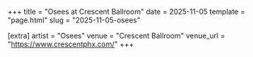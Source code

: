 +++
title = "Osees at Crescent Ballroom"
date = 2025-11-05
template = "page.html"
slug = "2025-11-05-osees"

[extra]
artist = "Osees"
venue = "Crescent Ballroom"
venue_url = "https://www.crescentphx.com/"
+++
